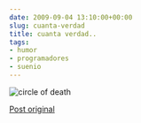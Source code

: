 ```yaml
---  
date: 2009-09-04 13:10:00+00:00  
slug: cuanta-verdad  
title: cuanta verdad..  
tags:  
- humor  
- programadores  
- suenio  
---  
```

  
![circle of death](http://cacavoladora.org/img/3886492586_6f29183994_o.jpg)  
  
[Post original](http://blog.hasmanythrough.com/2009/9/3/circle-of-death)  
